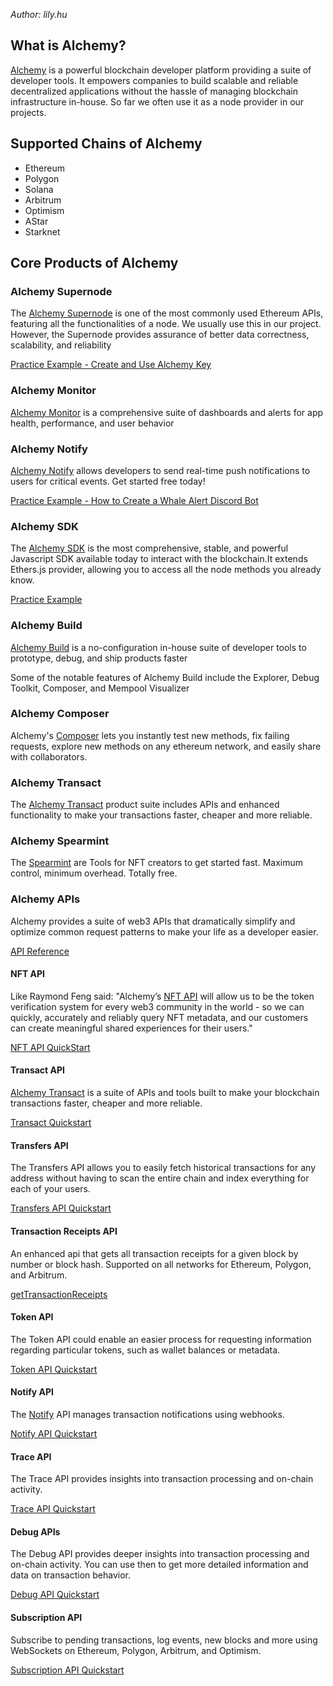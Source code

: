 *Author: lily.hu*

## What is Alchemy?

[Alchemy](https://www.alchemy.com/) is a powerful blockchain developer platform providing a suite of developer tools. It empowers companies to build scalable and reliable decentralized applications without the hassle of managing blockchain infrastructure in-house. So far we often use it as a node provider in our projects. 

## Supported Chains of Alchemy

- Ethereum
- Polygon
- Solana
- Arbitrum
- Optimism
- AStar
- Starknet

## Core Products of Alchemy

### Alchemy Supernode

The [Alchemy Supernode](https://www.alchemy.com/supernode) is one of the most commonly used Ethereum APIs, featuring all the functionalities of a node. We usually use this in our project. However, the Supernode provides assurance of better data correctness, scalability, and reliability

[Practice Example - Create and Use Alchemy Key](https://docs.alchemy.com/docs/alchemy-quickstart-guide)

### Alchemy Monitor

[Alchemy Monitor](https://www.alchemy.com/monitor) is a comprehensive suite of dashboards and alerts for app health, performance, and user behavior

### Alchemy Notify

[Alchemy Notify](https://www.alchemy.com/notify) allows developers to send real-time push notifications to users for critical events. Get started free today!

[Practice Example - How to Create a Whale Alert Discord Bot](https://docs.alchemy.com/docs/how-to-create-a-whale-alert-discord-bot)

### Alchemy SDK

The [Alchemy SDK](https://www.alchemy.com/sdk) is the most comprehensive, stable, and powerful Javascript SDK available today to interact with the blockchain.It extends Ethers.js provider, allowing you to access all the node methods you already know.

[Practice Example](https://docs.alchemy.com/reference/using-the-alchemy-sdk)

### Alchemy Build

[Alchemy Build](https://www.alchemy.com/build) is a no-configuration in-house suite of developer tools to prototype, debug, and ship products faster

Some of the notable features of Alchemy Build include the Explorer, Debug Toolkit, Composer, and Mempool Visualizer

### Alchemy Composer

Alchemy's [Composer](https://www.alchemy.com/composer) lets you instantly test new methods, fix failing requests, explore new methods on any ethereum network, and easily share with collaborators.

### Alchemy Transact

The [Alchemy Transact](https://www.alchemy.com/transact) product suite includes APIs and enhanced functionality to make your transactions faster, cheaper and more reliable.

### Alchemy Spearmint

The [Spearmint](https://spearmint.xyz/) are Tools for NFT creators to get started fast. Maximum control, minimum overhead. Totally free.

### Alchemy APIs

Alchemy provides a suite of web3 APIs that dramatically simplify and optimize common request patterns to make your life as a developer easier.

[API Reference](https://docs.alchemy.com/reference/api-overview)

#### NFT API

Like Raymond Feng said: "Alchemy’s [NFT API](https://www.alchemy.com/nft-api) will allow us to be the token verification system for every web3 community in the world - so we can quickly, accurately and reliably query NFT metadata, and our customers can create meaningful shared experiences for their users."

[NFT API QuickStart](https://docs.alchemy.com/reference/nft-api-quickstart)

#### Transact API

[Alchemy Transact](https://www.alchemy.com/transact) is a suite of APIs and tools built to make your blockchain transactions faster, cheaper and more reliable.

[Transact Quickstart](https://docs.alchemy.com/reference/transact-api-quickstart)

#### Transfers API

The Transfers API allows you to easily fetch historical transactions for any address without having to scan the entire chain and index everything for each of your users.

[Transfers API Quickstart](https://docs.alchemy.com/reference/transfers-api-quickstart)

#### Transaction Receipts API

An enhanced api that gets all transaction receipts for a given block by number or block hash. Supported on all networks for Ethereum, Polygon, and Arbitrum.

[getTransactionReceipts](https://docs.alchemy.com/reference/alchemy-gettransactionreceipts)

#### Token API

The Token API could enable an easier process for requesting information regarding particular tokens, such as wallet balances or metadata.

[Token API Quickstart](https://docs.alchemy.com/reference/token-api-quickstart)

#### Notify API

The [Notify](https://www.alchemy.com/notify) API manages transaction notifications using webhooks.

[Notify API Quickstart](https://docs.alchemy.com/reference/notify-api-quickstart)

#### Trace API

The Trace API provides insights into transaction processing and on-chain activity.

[Trace API Quickstart](https://docs.alchemy.com/reference/trace-api-quickstart)

#### Debug APIs

The Debug API provides deeper insights into transaction processing and on-chain activity. You can use then to get more detailed information and data on transaction behavior.

[Debug API Quickstart](https://docs.alchemy.com/reference/debug-api-quickstart)

#### Subscription API

Subscribe to pending transactions, log events, new blocks and more using WebSockets on Ethereum, Polygon, Arbitrum, and Optimism.

[Subscription API Quickstart](https://docs.alchemy.com/reference/subscription-api)